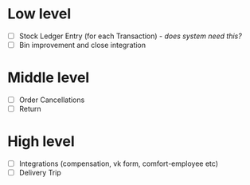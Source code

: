 # Low level

-   [ ] Stock Ledger Entry (for each Transaction) - _does system need this?_
-   [ ] Bin improvement and close integration

# Middle level

-   [ ] Order Cancellations
-   [ ] Return

# High level

-   [ ] Integrations (compensation, vk form, comfort-employee etc)
-   [ ] Delivery Trip
